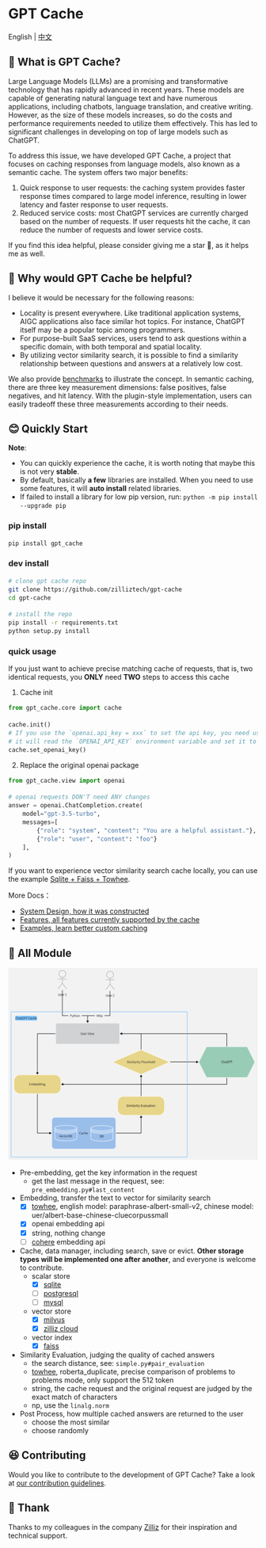 # GPT Cache

English | [中文](README-CN.md)

## 🤠 What is GPT Cache?

Large Language Models (LLMs) are a promising and transformative technology that has rapidly advanced in recent years. These models are capable of generating natural language text and have numerous applications, including chatbots, language translation, and creative writing. However, as the size of these models increases, so do the costs and performance requirements needed to utilize them effectively. This has led to significant challenges in developing on top of large models such as ChatGPT.

To address this issue, we have developed GPT Cache, a project that focuses on caching responses from language models, also known as a semantic cache. The system offers two major benefits:

1. Quick response to user requests: the caching system provides faster response times compared to large model inference, resulting in lower latency and faster response to user requests.
2. Reduced service costs: most ChatGPT services are currently charged based on the number of requests. If user requests hit the cache, it can reduce the number of requests and lower service costs.

If you find this idea helpful, please consider giving me a star 🌟, as it helps me as well.

## 🤔 Why would GPT Cache be helpful?

I believe it would be necessary for the following reasons:

- Locality is present everywhere. Like traditional application systems, AIGC applications also face similar hot topics. For instance, ChatGPT itself may be a popular topic among programmers.
- For purpose-built SaaS services, users tend to ask questions within a specific domain, with both temporal and spatial locality.
- By utilizing vector similarity search, it is possible to find a similarity relationship between questions and answers at a relatively low cost.

We also provide [benchmarks](https://github.com/zilliztech/gpt-cache/blob/main/example/benchmark/benchmark_sqlite_faiss_towhee.py) to illustrate the concept. In semantic caching, there are three key measurement dimensions: false positives, false negatives, and hit latency. With the plugin-style implementation, users can easily tradeoff these three measurements according to their needs.

## 😊 Quickly Start

**Note**:
- You can quickly experience the cache, it is worth noting that maybe this is not very **stable**.
- By default, basically **a few** libraries are installed. When you need to use some features, it will **auto install** related libraries.
- If failed to install a library for low pip version, run: `python -m pip install --upgrade pip` 

### pip install

```bash
pip install gpt_cache
```

### dev install

```bash
# clone gpt cache repo
git clone https://github.com/zilliztech/gpt-cache
cd gpt-cache

# install the repo
pip install -r requirements.txt
python setup.py install
```

### quick usage

If you just want to achieve precise matching cache of requests, that is, two identical requests, you **ONLY** need **TWO** steps to access this cache

1. Cache init

```python
from gpt_cache.core import cache

cache.init()
# If you use the `openai.api_key = xxx` to set the api key, you need use `cache.set_openai_key()` to replace it.
# it will read the `OPENAI_API_KEY` environment variable and set it to ensure the security of the key.
cache.set_openai_key()
```
2. Replace the original openai package

```python
from gpt_cache.view import openai

# openai requests DON'T need ANY changes
answer = openai.ChatCompletion.create(
    model="gpt-3.5-turbo",
    messages=[
        {"role": "system", "content": "You are a helpful assistant."},
        {"role": "user", "content": "foo"}
    ],
)
```

If you want to experience vector similarity search cache locally, you can use the example [Sqlite + Faiss + Towhee](example/sqlite_faiss_towhee/sqlite_faiss_towhee.py).

More Docs：
- [System Design, how it was constructed](doc/system.md)
- [Features, all features currently supported by the cache](doc/feature.md)
- [Examples, learn better custom caching](example/example.md)


## 🤗 All Module

![GPTCache Struct](doc/GPTCacheStructure.png)

- Pre-embedding, get the key information in the request
  - get the last message in the request, see: `pre_embedding.py#last_content`
- Embedding, transfer the text to vector for similarity search
  - [x] [towhee](https://towhee.io/), english model: paraphrase-albert-small-v2, chinese model: uer/albert-base-chinese-cluecorpussmall
  - [x] openai embedding api
  - [x] string, nothing change
  - [ ] [cohere](https://docs.cohere.ai/reference/embed) embedding api  
- Cache, data manager, including search, save or evict. **Other storage types will be implemented one after another**, and everyone is welcome to contribute.
  - scalar store
    - [x] [sqlite](https://sqlite.org/docs.html)
    - [ ] [postgresql](https://www.postgresql.org/)
    - [ ] [mysql](https://www.mysql.com/)
  - vector store
    - [x] [milvus](https://milvus.io/)
    - [x] [zilliz cloud](https://cloud.zilliz.com/)
  - vector index
    - [x] [faiss](https://faiss.ai/)
- Similarity Evaluation, judging the quality of cached answers
  - the search distance, see: `simple.py#pair_evaluation`
  - [towhee](https://towhee.io/), roberta_duplicate, precise comparison of problems to problems mode, only support the 512 token
  - string, the cache request and the original request are judged by the exact match of characters
  - np, use the `linalg.norm`
- Post Process, how multiple cached answers are returned to the user
  - choose the most similar
  - choose randomly


## 😆 Contributing

Would you like to contribute to the development of GPT Cache? Take a look at [our contribution guidelines](doc/contributing.md).


## 🙏 Thank

Thanks to my colleagues in the company [Zilliz](https://zilliz.com/) for their inspiration and technical support.
